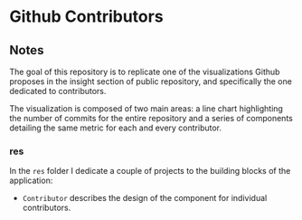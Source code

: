 # Github Contributors

## Notes

The goal of this repository is to replicate one of the visualizations Github proposes in the insight section of public repository, and specifically the one dedicated to contributors.

The visualization is composed of two main areas: a line chart highlighting the number of commits for the entire repository and a series of components detailing the same metric for each and every contributor.

### res

In the `res` folder I dedicate a couple of projects to the building blocks of the application:

- `Contributor` describes the design of the component for individual contributors.
